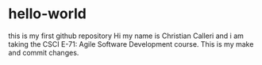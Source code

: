 # hello-world
this is my first github repository 
Hi my name is Christian Calleri and i am taking the CSCI E-71: Agile Software Development course. This is my make and commit changes.
